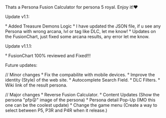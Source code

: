 Thats a Persona Fusion Calculator for persona 5 royal.
Enjoy it! ​❤️​

Update v1.1: 

°   Added Treasure Demons Logic 
°   I have updated the JSON file, if u see any Persona with wrong arcana, lvl or tag like DLC, let me know!
°   Updates on the FusionChart, just fixed some arcana results, any error let me know.

Update v1.1.1:

°   FusionChart 100% reviewed and Fixed!!!


Future updates:

// Minor changes
°   Fix the compabilite with mobile devices.
°   Improve the identity (Style) of the web site.
°   Autocomplete Search Field.
°   DLC Filters.
°   Wiki link of the result persona.

// Major changes
°   Reverse Fusion Calculator.
°   Content Updates (Show the persona "pfp😜​" image of the persona)
°   Persona detail Pop-Up (IMO this one can be the coolest update)
°   Change the game menu (Create a way to select between P5, P3R and P4R when it release.)